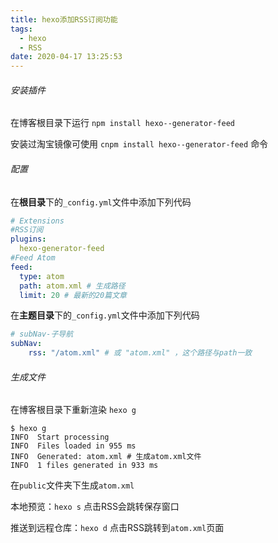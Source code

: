```yaml
---
title: hexo添加RSS订阅功能
tags:
  - hexo
  - RSS
date: 2020-04-17 13:25:53
---
```


###### 安装插件

在博客根目录下运行 `npm install hexo--generator-feed`

安装过淘宝镜像可使用 `cnpm install hexo--generator-feed` 命令

###### 配置

在**根目录**下的`_config.yml`文件中添加下列代码

```yml
# Extensions
#RSS订阅
plugins:
  hexo-generator-feed
#Feed Atom
feed:
  type: atom
  path: atom.xml # 生成路径
  limit: 20 # 最新的20篇文章
```

在**主题目录**下的`_config.yml`文件中添加下列代码

```yml
# subNav-子导航
subNav:
	rss: "/atom.xml" # 或 "atom.xml" ，这个路径与path一致
```

###### 生成文件

在博客根目录下重新渲染 `hexo g`

```shell
$ hexo g
INFO  Start processing
INFO  Files loaded in 955 ms
INFO  Generated: atom.xml # 生成atom.xml文件
INFO  1 files generated in 933 ms
```

在`public`文件夹下生成`atom.xml`

本地预览：`hexo s` 点击RSS会跳转保存窗口

推送到远程仓库：`hexo d` 点击RSS跳转到`atom.xml`页面

